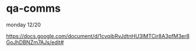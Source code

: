 # qa-comms 
monday 12/20

https://docs.google.com/document/d/1cvqibRvJdtnHU3lMTCir8A3pfM3er8GoJhDBNZm7AJs/edit#
